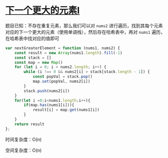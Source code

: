 # [下一个更大的元素I](https://leetcode.cn/problems/next-greater-element-i/description/)

题目已知：不存在重复元素，那么我们可以对 `nums2` 进行遍历，找到其每个元素对应的下一个更大的元素（使用单调栈），然后存在哈希表中，再对 `nums1` 遍历，在哈希表中找对应的值即可

```js
var nextGreaterElement = function (nums1, nums2) {
    const result = new Array(nums1.length).fill(-1)
    const stack = []
    const map = new Map()
    for (let i = 0; i < nums2.length; i++) {
        while (i !== 0 && nums2[i] > stack[stack.length - 1]) {
            const popVal = stack.pop()
            map.set(popVal, nums2[i])
        }
        stack.push(nums2[i])
    }
    for(let i =0;i<nums1.length;i++){
        if(map.has(nums1[i])){
            result[i] = map.get(nums1[i])
        }
    }
    return result
};
```

时间复杂度：O(n)

空间复杂度：O(n)